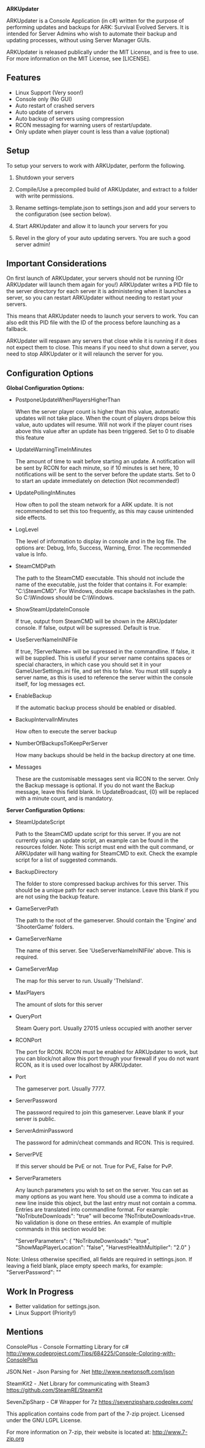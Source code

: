 **ARKUpdater**

ARKUpdater is a Console Application (in c#) written for the purpose of performing updates and backups for ARK: Survival Evolved Servers.
It is intended for Server Admins who wish to automate their backup and updating processes, without using Server Manager GUIs.

ARKUpdater is released publically under the MIT License, and is free to use. For more information on the MIT License, see [LICENSE].

## Features
- Linux Support (Very soon!)
- Console only (No GUI)
- Auto restart of crashed servers
- Auto update of servers
- Auto backup of servers using compression
- RCON messaging for warning users of restart/update.
- Only update when player count is less than a value (optional)

## Setup
To setup your servers to work with ARKUpdater, perform the following.

1) Shutdown your servers

2) Compile/Use a precompiled build of ARKUpdater, and extract to a folder with write permissions.

3) Rename settings-template.json to settings.json and add your servers to the configuration (see section below).

4) Start ARKUpdater and allow it to launch your servers for you

5) Revel in the glory of your auto updating servers. You are such a good server admin!


## Important Considerations
On first launch of ARKUpdater, your servers should not be running (Or ARKUpdater will launch them again for you!)
ARKUpdater writes a PID file to the server directory for each server it is administering when it launches a server, so you can restart ARKUpdater without needing to restart your servers.

This means that ARKUpdater needs to launch your servers to work. You can also edit this PID file with the ID of the process before launching as a fallback.

ARKUpdater will respawn any servers that close while it is running if it does not expect them to close. This means if you need to shut down a server, you need to stop ARKUpdater or it will relaunch the server for you.

## Configuration Options

**Global Configuration Options:**

- PostponeUpdateWhenPlayersHigherThan

	When the server player count is higher than this value, automatic updates will not take place. When the count of players drops below this value, auto updates will resume.
	Will not work if the player count rises above this value after an update has been triggered.
	Set to 0 to disable this feature

- UpdateWarningTimeInMinutes

	The amount of time to wait before starting an update. A notification will be sent by RCON for each minute, so if 10 minutes is set here, 10 notifications will be sent to the server before the update starts.
	Set to 0 to start an update immediately on detection (Not recommended!)

- UpdatePollingInMinutes

	How often to poll the steam network for a ARK update. It is not recommended to set this too frequently, as this may cause unintended side effects.

- LogLevel

	The level of information to display in console and in the log file. The options are:
	Debug, Info, Success, Warning, Error.
	The recommended value is Info.

- SteamCMDPath

	The path to the SteamCMD executable. This should not include the name of the executable, just the folder that contains it. For example: "C:\\SteamCMD".
	For Windows, double escape backslashes in the path. So C:\Windows should be C:\\Windows.

- ShowSteamUpdateInConsole

	If true, output from SteamCMD will be shown in the ARKUpdater console. If false, output will be supressed.
	Default is true.

- UseServerNameInINIFile

	If true, ?ServerName= will be supressed in the commandline. If false, it will be supplied. This is useful if your server name contains spaces or special characters, in which case you should set it in your GameUserSettings.ini file, and set this to false. You must still supply a server name, as this is used to reference the server within the console itself, for log messages ect.

- EnableBackup

	If the automatic backup process should be enabled or disabled.

- BackupIntervalInMinutes

	How often to execute the server backup

- NumberOfBackupsToKeepPerServer

	How many backups should be held in the backup directory at one time.

- Messages

	These are the customisable messages sent via RCON to the server. Only the Backup message is optional. If you do not want the Backup message, leave this field blank.
	In UpdateBroadcast, {0} will be replaced with a minute count, and is mandatory.


**Server Configuration Options:**

- SteamUpdateScript

	Path to the SteamCMD update script for this server. If you are not currently using an update script, an example can be found in the resources folder.
	Note: This script must end with the quit command, or ARKUpdater will hang waiting for SteamCMD to exit. Check the example script for a list of suggested commands.

- BackupDirectory

	The folder to store compressed backup archives for this server. This should be a unique path for each server instance. Leave this blank if you are not using the backup feature.

- GameServerPath

	The path to the root of the gameserver. Should contain the 'Engine' and 'ShooterGame' folders.

- GameServerName

	The name of this server. See 'UseServerNameInINIFile' above.
	This is required.

- GameServerMap

	The map for this server to run. Usually 'TheIsland'.

- MaxPlayers

	The amount of slots for this server

- QueryPort

	Steam Query port. Usually 27015 unless occupied with another server

- RCONPort

	The port for RCON. RCON must be enabled for ARKUpdater to work, but you can block/not allow this port through your firewall if you do not want RCON, as it is used over localhost by ARKUpdater.

- Port

	The gameserver port. Usually 7777.

- ServerPassword

	The password required to join this gameserver. Leave blank if your server is public.

- ServerAdminPassword

	The password for admin/cheat commands and RCON. This is required.

- ServerPVE

	If this server should be PvE or not. True for PvE, False for PvP.

- ServerParameters

	Any launch parameters you wish to set on the server. You can set as many options as you want here. You should use a comma to indicate a new line inside this object, but the last entry must not contain a comma.
	Entries are translated into commandline format. For example: "NoTributeDownloads": "true" will become ?NoTributeDownloads=true. No validation is done on these entries.
	An example of multiple commands in this section would be:

    "ServerParameters": { 
        "NoTributeDownloads": "true",
        "ShowMapPlayerLocation": "false",
        "HarvestHealthMultiplier": "2.0"
    }


Note: Unless otherwise specified, all fields are required in settings.json.
If leaving a field blank, place empty speech marks, for example: "ServerPassword": ""

## Work In Progress

- Better validation for settings.json.
- Linux Support (Priority!)

## Mentions

ConsolePlus - Console Formatting Library for c#
http://www.codeproject.com/Tips/684225/Console-Coloring-with-ConsolePlus

JSON.Net - Json Parsing for .Net
http://www.newtonsoft.com/json

SteamKit2 - .Net Library for communicating with Steam3
https://github.com/SteamRE/SteamKit

SevenZipSharp - C# Wrapper for 7z
https://sevenzipsharp.codeplex.com/



This application contains code from part of the 7-zip project. Licensed under the GNU LGPL License.

For more information on 7-zip, their website is located at: http://www.7-zip.org